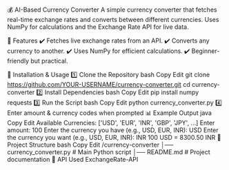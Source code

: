 💰 AI-Based Currency Converter
A simple currency converter that fetches real-time exchange rates and converts between different currencies. Uses NumPy for calculations and the Exchange Rate API for live data.

📌 Features
✔️ Fetches live exchange rates from an API.
✔️ Converts any currency to another.
✔️ Uses NumPy for efficient calculations.
✔️ Beginner-friendly but practical.

🚀 Installation & Usage
1️⃣ Clone the Repository
bash
Copy
Edit
git clone https://github.com/YOUR-USERNAME/currency-converter.git
cd currency-converter
2️⃣ Install Dependencies
bash
Copy
Edit
pip install numpy requests
3️⃣ Run the Script
bash
Copy
Edit
python currency_converter.py
4️⃣ Enter amount & currency codes when prompted
📊 Example Output
java
Copy
Edit
Available Currencies: ['USD', 'EUR', 'INR', 'GBP', 'JPY', ...]
Enter amount: 100
Enter the currency you have (e.g., USD, EUR, INR): USD
Enter the currency you want (e.g., USD, EUR, INR): INR
100 USD = 8300.50 INR
📂 Project Structure
bash
Copy
Edit
/currency-converter
│── currency_converter.py  # Main Python script
│── README.md              # Project documentation
🔗 API Used
ExchangeRate-API
